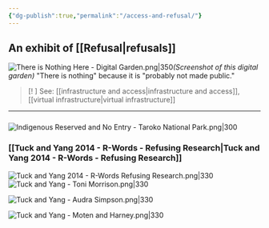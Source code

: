 ```yaml
---
{"dg-publish":true,"permalink":"/access-and-refusal/"}
---
```


## An exhibit of [[Refusal\|refusals]]
![There is Nothing Here - Digital Garden.png|350](/img/user/There%20is%20Nothing%20Here%20-%20Digital%20Garden.png)*(Screenshot of this digital garden)*
"There is nothing" because it is "probably not made public."

> [! ] See: [[infrastructure and access\|infrastructure and access]], [[virtual infrastructure\|virtual infrastructure]]


---
###

![Indigenous Reserved and No Entry - Taroko National Park.png|300](/img/user/Indigenous%20Reserved%20and%20No%20Entry%20-%20Taroko%20National%20Park.png)

### [[Tuck and Yang 2014 - R-Words - Refusing Research\|Tuck and Yang 2014 - R-Words - Refusing Research]]

![Tuck and Yang 2014 - R-Words Refusing Research.png|330](/img/user/Tuck%20and%20Yang%202014%20-%20R-Words%20Refusing%20Research.png)
![Tuck and Yang - Toni Morrison.png|330](/img/user/Tuck%20and%20Yang%20-%20Toni%20Morrison.png)

![Tuck and Yang - Audra Simpson.png|330](/img/user/Tuck%20and%20Yang%20-%20Audra%20Simpson.png)

![Tuck and Yang - Moten and Harney.png|330](/img/user/Tuck%20and%20Yang%20-%20Moten%20and%20Harney.png)



